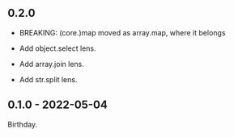 ## 0.2.0

* BREAKING: (core.)map moved as array.map, where it belongs

* Add object.select lens.
* Add array.join lens.
* Add str.split lens.

## 0.1.0 - 2022-05-04

Birthday.
